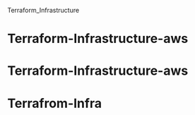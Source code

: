Terraform_Infrastructure
# Terraform-Infrastructure-aws
# Terraform-Infrastructure-aws
# Terrafrom-Infra
